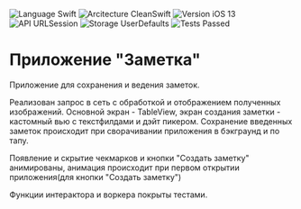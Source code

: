 ![Language Swift](https://user-images.githubusercontent.com/98527464/221846091-a06abc05-a2ec-49b9-8b51-12c322a685fb.svg)
![Arcitecture CleanSwift](https://user-images.githubusercontent.com/98527464/221846556-9bfd0898-4c56-4321-ac0f-813dec8abef6.svg)
![Version iOS 13](https://user-images.githubusercontent.com/98527464/221846730-8aa142c8-83d0-4121-a0ed-cf981fab3abb.svg)
![API URLSession](https://user-images.githubusercontent.com/98527464/221847498-5e9eb514-eb97-40ab-ba5d-15d8fedb9f7a.svg)
![Storage UserDefaults](https://user-images.githubusercontent.com/98527464/221847501-30732878-53e5-403a-a987-2b441ae9f5db.svg)
![Tests Passed](https://user-images.githubusercontent.com/98527464/221847489-8a197db3-31f0-4368-8404-9b89004b3e39.svg)

# Приложение "Заметка"

Приложение для сохранения и ведения заметок.

Реализован запрос в сеть с обработкой и отображением полученных изображений. 
Основной экран - TableView, экран создания заметки - кастомный вью с текстфилдами и дэйт пикером.
Сохранение введенных заметок происходит при сворачивании приложения в бэкграунд и по тапу.

Появление и скрытие чекмарков и кнопки "Создать заметку" анимированы, анимация происходит при первом открытии приложения(для кнопки "Создать заметку")

Функции интерактора и воркера покрыты тестами.
